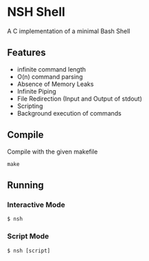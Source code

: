 # NSH Shell

A C implementation of a minimal Bash Shell

## Features

* infinite command length
* O(n) command parsing
* Absence of Memory Leaks
* Infinite Piping
* File Redirection (Input and Output of stdout)
* Scripting
* Background execution of commands

## Compile

Compile with the given makefile

`make`

## Running

### Interactive Mode

`$ nsh`

### Script Mode

`$ nsh [script]`
